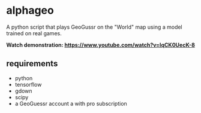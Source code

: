 # alphageo
A python script that plays GeoGussr on the "World" map using a model trained on real games.  

**Watch demonstration: https://www.youtube.com/watch?v=lqCK0UecK-8**
## requirements
* python
* tensorflow
* gdown
* scipy
* a GeoGuessr account a with pro subscription
